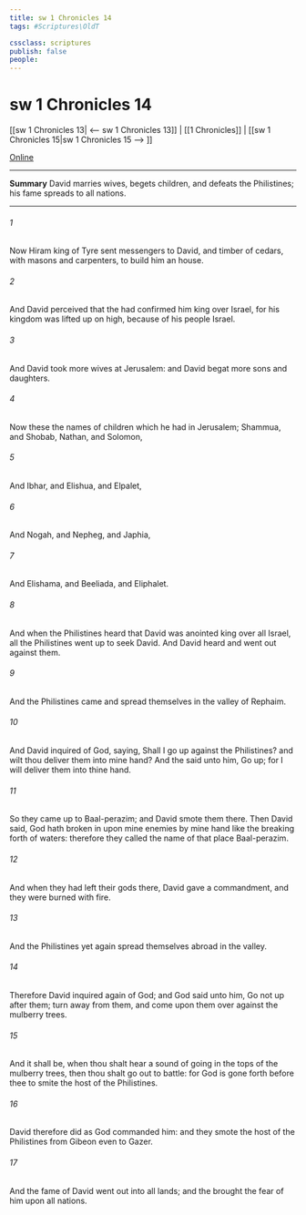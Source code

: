 ```yaml
---
title: sw 1 Chronicles 14
tags: #Scriptures\OldT

cssclass: scriptures
publish: false
people:
---
```


# sw 1 Chronicles 14
[[sw 1 Chronicles 13| <-- sw 1 Chronicles 13]] | [[1 Chronicles]] | [[sw 1 Chronicles 15|sw 1 Chronicles 15 --> ]]

[Online](https://churchofjesuschrist.org/study/scriptures/ot/1-chr/14?lang=eng)

---
__Summary__
David marries wives, begets children, and defeats the Philistines; his fame spreads to all nations.

---
###### 1 
Now Hiram king of Tyre sent messengers to David, and timber of cedars, with masons and carpenters, to build him an house.

###### 2 
And David perceived that the  had confirmed him king over Israel, for his kingdom was lifted up on high, because of his people Israel.

###### 3 
And David took more wives at Jerusalem: and David begat more sons and daughters.

###### 4 
Now these  the names of  children which he had in Jerusalem; Shammua, and Shobab, Nathan, and Solomon,

###### 5 
And Ibhar, and Elishua, and Elpalet,

###### 6 
And Nogah, and Nepheg, and Japhia,

###### 7 
And Elishama, and Beeliada, and Eliphalet.

###### 8 
And when the Philistines heard that David was anointed king over all Israel, all the Philistines went up to seek David. And David heard  and went out against them.

###### 9 
And the Philistines came and spread themselves in the valley of Rephaim.

###### 10 
And David inquired of God, saying, Shall I go up against the Philistines? and wilt thou deliver them into mine hand? And the  said unto him, Go up; for I will deliver them into thine hand.

###### 11 
So they came up to Baal-perazim; and David smote them there. Then David said, God hath broken in upon mine enemies by mine hand like the breaking forth of waters: therefore they called the name of that place Baal-perazim.

###### 12 
And when they had left their gods there, David gave a commandment, and they were burned with fire.

###### 13 
And the Philistines yet again spread themselves abroad in the valley.

###### 14 
Therefore David inquired again of God; and God said unto him, Go not up after them; turn away from them, and come upon them over against the mulberry trees.

###### 15 
And it shall be, when thou shalt hear a sound of going in the tops of the mulberry trees,  then thou shalt go out to battle: for God is gone forth before thee to smite the host of the Philistines.

###### 16 
David therefore did as God commanded him: and they smote the host of the Philistines from Gibeon even to Gazer.

###### 17 
And the fame of David went out into all lands; and the  brought the fear of him upon all nations.


